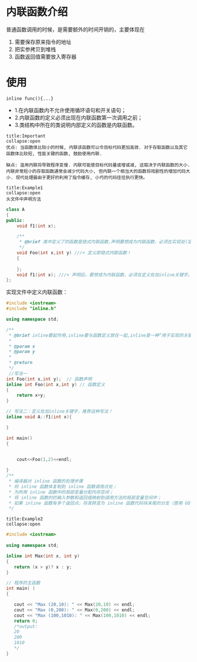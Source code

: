 # 内联函数介绍
普通函数调用的时候，是需要额外的时间开销的，主要体现在
1. 需要保存原来指令的地址
2. 把实参拷贝到堆栈
3. 函数返回值需要放入寄存器

# 使用
`inline func(){...}`
-   1.在内联函数内不允许使用循环语句和开关语句；
-   2.内联函数的定义必须出现在内联函数第一次调用之前；
-   3.类结构中所在的类说明内部定义的函数是内联函数。
```ad-important
title:Important
collapse:open
优点: 当函数体比较小的时候, 内联该函数可以令目标代码更加高效. 对于存取函数以及其它函数体比较短, 性能关键的函数, 鼓励使用内联.

缺点: 滥用内联将导致程序变慢. 内联可能使目标代码量或增或减, 这取决于内联函数的大小. 内联非常短小的存取函数通常会减少代码大小, 但内联一个相当大的函数将戏剧性的增加代码大小. 现代处理器由于更好的利用了指令缓存, 小巧的代码往往执行更快。
```

```ad-example
title:Example1
collapse:open
头文件中声明方法
```
```cpp
class A
{
public:
    void f1(int x); 

    /**
     * @brief 类中定义了的函数是隐式内联函数,声明要想成为内联函数，必须在实现处(定义处)加inline关键字。
     */
    void Foo(int x,int y) ///< 定义即隐式内联函数！
    {
    
    };
    void f1(int x); ///< 声明后，要想成为内联函数，必须在定义处加inline关键字。  
};
```
实现文件中定义内联函数：
```cpp
#include <iostream>
#include "inline.h"

using namespace std;

/**
 * @brief inline要起作用,inline要与函数定义放在一起,inline是一种“用于实现的关键字,而不是用于声明的关键字”
 *
 * @param x
 * @param y
 *
 * @return 
 */
 //写法一
int Foo(int x,int y);  // 函数声明
inline int Foo(int x,int y) // 函数定义
{
    return x+y;
}

// 写法二：定义处加inline关键字，推荐这种写法！
inline void A::f1(int x){

}

int main()
{

    
    cout<<Foo(1,2)<<endl;

}
/**
 * 编译器对 inline 函数的处理步骤
 * 将 inline 函数体复制到 inline 函数调用点处；
 * 为所用 inline 函数中的局部变量分配内存空间；
 * 将 inline 函数的的输入参数和返回值映射到调用方法的局部变量空间中；
 * 如果 inline 函数有多个返回点，将其转变为 inline 函数代码块末尾的分支（使用 GOTO）。
 */
```

```ad-example
title:Example2
collapse:open
```
```cpp
#include <iostream>
 
using namespace std;

inline int Max(int x, int y)
{
   return (x > y)? x : y;
}

// 程序的主函数
int main( )
{

   cout << "Max (20,10): " << Max(20,10) << endl;
   cout << "Max (0,200): " << Max(0,200) << endl;
   cout << "Max (100,1010): " << Max(100,1010) << endl;
   return 0;
   /*output:
   20
   200
   1010
   */
}
```
